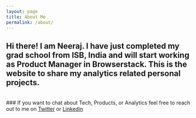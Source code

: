 ```yaml
---
layout: page
title: About Me
permalink: /about/
---
```

## Hi there! I am Neeraj.  I have just completed my grad school from ISB, India and will start working as Product Manager in Browserstack. This is the website to share my analytics related personal projects.
<br/>
### If you want to chat about Tech, Products, or Analytics feel free to reach out to me on <a href="https://twitter.com/kn_neeraj">Twitter</a> or <a href="https://www.linkedin.com/in/neerajkumar89/">Linkedin</a>

